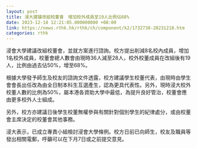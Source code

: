 ```yaml
---
layout: post
title: 浸大建議改組校董會　增加校外成員至19人比例佔68%
date: 2023-12-18 12:21:05.000000000 +08:00
link: https://news.rthk.hk/rthk/ch/component/k2/1732738-20231218.htm
categories: rthk
---
```


浸會大學建議改組校董會，並就方案進行諮詢。校方提出削減8名校內成員，增加1名校外成員，校董會總人數會由現時36人減至28人，校外校董成員在改組後有19人，比例由過去佔50%，增至68%。

根據大學發予師生及校友的諮詢文件透露，校方建議學生校董代表，由現時由學生會會長出任改為由全日制本科生互選產生，認為更具代表性。另外，現時浸大校外校董人數的比例為50%，屬本港各資助大學中最低，為提升良好管治，校董會應由更多校外人士組成。

另外，校方亦建議日後學生校董無權參與有關針對個別學生的紀律處分，或由校董會主席決定的校董會其他事務。

浸大表示，已成立專責小組檢討浸會大學條例。校方日前已向師生，校友及職員等發出相關電郵，呼籲可以在下月7日或之前提交意見。

